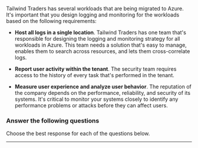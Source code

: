Tailwind Traders has several workloads that are being migrated to Azure. It's important that you design logging and monitoring for the workloads based on the following requirements: 

- **Host all logs in a single location**. Tailwind Traders has one team that's responsible for designing the logging and monitoring strategy for all workloads in Azure. This team needs a solution that's easy to manage, enables them to search across resources, and lets them cross-correlate logs.

- **Report user activity within the tenant**. The security team requires access to the history of every task that's performed in the tenant.

- **Measure user experience and analyze user behavior**. The reputation of the company depends on the performance, reliability, and security of its systems. It's critical to monitor your systems closely to identify any performance problems or attacks before they can affect users. 

### Answer the following questions

Choose the best response for each of the questions below. 

---